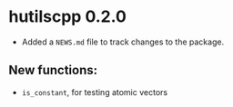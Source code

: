 # hutilscpp 0.2.0

* Added a `NEWS.md` file to track changes to the package.

## New functions:

* `is_constant`, for testing atomic vectors
